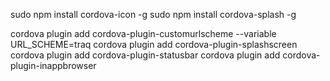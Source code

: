 sudo npm install cordova-icon -g
sudo npm install cordova-splash -g


cordova plugin add cordova-plugin-customurlscheme --variable URL_SCHEME=traq
cordova plugin add cordova-plugin-splashscreen
cordova plugin add cordova-plugin-statusbar
cordova plugin add cordova-plugin-inappbrowser